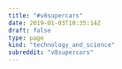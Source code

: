 ```yaml
---
title: "#v8supercars"
date: 2019-01-03T10:35:14Z
draft: false
type: page
kind: "technology_and_science"
subreddit: "v8supercars"
---
```

